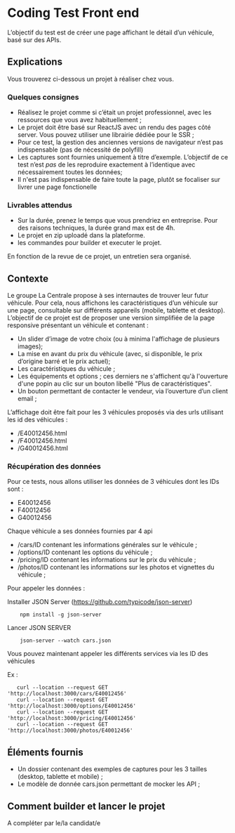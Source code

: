 # Coding Test Front end

L’objectif du test est de créer une page affichant le détail d’un véhicule, basé sur des APIs.

## Explications

Vous trouverez ci-dessous un projet à réaliser chez vous.

### Quelques consignes 

- Réalisez le projet comme si c’était un projet professionnel, avec les ressources que vous avez habituellement ;
- Le projet doit être basé sur ReactJS avec un rendu des pages côté server. Vous pouvez utiliser une librairie dédiée pour le SSR ;
- Pour ce test, la gestion des anciennes versions de navigateur n’est pas indispensable (pas de nécessité de polyfill)  
- Les captures sont fournies uniquement à titre d’exemple. L’objectif de ce test n’est _pas_ de les reproduire exactement à l’identique avec nécessairement toutes les données; 
- Il n'est pas indispensable de faire toute la page, plutôt se focaliser sur livrer une page fonctionelle

### Livrables attendus 

- Sur la durée, prenez le temps que vous prendriez en entreprise. Pour des raisons techniques, la durée grand max est de 4h.
- Le projet en zip uploadé dans la plateforme.
- les commandes pour builder et executer le projet.

En fonction de la revue de ce projet, un entretien sera organisé.

## Contexte

Le groupe La Centrale propose à ses internautes de trouver leur futur véhicule. Pour cela, nous affichons les caractéristiques d’un véhicule sur une page, consultable sur différents appareils (mobile, tablette et desktop).
L’objectif de ce projet est de proposer une version simplifiée de la page responsive présentant un véhicule et contenant : 
- Un slider d’image de votre choix (ou à minima l'affichage de plusieurs images); 
- La mise en avant du prix du véhicule (avec, si disponible, le prix d’origine barré et le prix actuel);
- Les caractéristiques du véhicule ;
- Les équipements et options ; ces derniers ne s'affichent qu'à l'ouverture d'une popin au clic sur un bouton libellé "Plus de caractéristiques". 
- Un bouton permettant de contacter le vendeur, via l’ouverture d’un client email ;

L’affichage doit être fait pour les 3 véhicules proposés via des urls utilisant les id des véhicules : 
- /E40012456.html
- /F40012456.html
- /G40012456.html

### Récupération des données

Pour ce tests, nous allons utiliser les données de 3 véhicules dont les IDs sont : 
- E40012456
- F40012456
- G40012456

Chaque véhicule a ses données fournies par 4 api
- /cars/ID contenant les informations générales sur le véhicule ;
- /options/ID contenant les options du véhicule ;
- /pricing/ID contenant les informations sur le prix du véhicule ;
- /photos/ID contenant les informations sur les photos et vignettes du véhicule ;

Pour appeler les données :

Installer JSON Server (https://github.com/typicode/json-server)
```
    npm install -g json-server 
```

Lancer JSON SERVER
```
    json-server --watch cars.json
```
Vous pouvez maintenant appeler les différents services via les ID des véhicules 

Ex :
```
   curl --location --request GET 'http://localhost:3000/cars/E40012456'
   curl --location --request GET 'http://localhost:3000/options/E40012456'
   curl --location --request GET 'http://localhost:3000/pricing/E40012456'
   curl --location --request GET 'http://localhost:3000/photos/E40012456'
```

## Éléments fournis

- Un dossier contenant des exemples de captures pour les 3 tailles (desktop, tablette et mobile) ;
- Le modèle de donnée cars.json permettant de mocker les API ;


## Comment builder et lancer le projet

A compléter par le/la candidat/e

